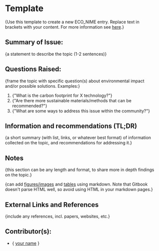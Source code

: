 <!-- Copy this template to add a new topic. Replace text in {brackets} with your content. -->
<!-- Template created for ECO_NIME wiki entries by Johnny Sullivan -->

# Template 

<!-- replace 'Template' with short title; this will be page title when published -->

{Use this template to create a new ECO_NIME entry. Replace text in brackets with your content. For more information see [here](README.md).}

## Summary of Issue:

{a statement to describe the topic (1-2 sentences)}

## Questions Raised:

{frame the topic with specific question(s) about environmental impact and/or possible solutions. Examples:}

1. {"What is the carbon footprint for X technology?"} 
2. {"Are there more sustainable materials/methods that can be recommended?"}
3. {"What are some ways to address this issue within the community?"}

## Information and recommendations (TL;DR)

{a short summary (with list, links, or whatever best format) of information collected on the topic, and recommendations for addressing it.}

## Notes

{this section can be any length and format, to share more in depth findings on the topic.}

{can add [figures/images](https://github.com/adam-p/markdown-here/wiki/Markdown-Cheatsheet#images) and [tables](https://github.com/adam-p/markdown-here/wiki/Markdown-Cheatsheet#tables) using markdown. Note that Gitbook doesn't parse HTML well, so avoid using HTML in your markdown pages.}

## External Links and References

{include any references, incl. papers, websites, etc.}

## Contributor\(s\):

* { [your name](mailto:your.name@email.address) }

